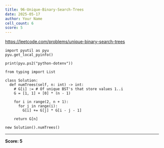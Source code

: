 ```yaml
---
title: 96-Unique-Binary-Search-Trees
date: 2025-05-17
author: Your Name
cell_count: 6
score: 5
---
```


https://leetcode.com/problems/unique-binary-search-trees


```
import pyutil as pyu
pyu.get_local_pyinfo()
```


```
print(pyu.ps2("python-dotenv"))
```


```
from typing import List
```


```
class Solution:
  def numTrees(self, n: int) -> int:
    # G[i] := # Of unique BST's that store values 1..i
    G = [1, 1] + [0] * (n - 1)

    for i in range(2, n + 1):
      for j in range(i):
        G[i] += G[j] * G[i - j - 1]

    return G[n]
```


```
new Solution().numTrees()
```


---
**Score: 5**